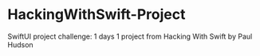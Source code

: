 # HackingWithSwift-Project
SwiftUI project challenge: 1 days 1 project from Hacking With Swift by Paul Hudson
